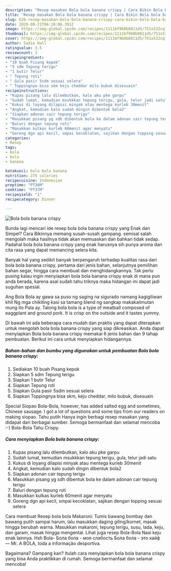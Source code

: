 ```yaml
---
description: "Resep masakan Bola bola banana crispy | Cara Bikin Bola bola banana crispy Yang Lezat"
title: "Resep masakan Bola bola banana crispy | Cara Bikin Bola bola banana crispy Yang Lezat"
slug: 626-resep-masakan-bola-bola-banana-crispy-cara-bikin-bola-bola-banana-crispy-yang-lezat
date: 2020-08-21T06:10:06.391Z
image: https://img-global.cpcdn.com/recipes/1111bf960b8811d5/751x532cq70/bola-bola-banana-crispy-foto-resep-utama.jpg
thumbnail: https://img-global.cpcdn.com/recipes/1111bf960b8811d5/751x532cq70/bola-bola-banana-crispy-foto-resep-utama.jpg
cover: https://img-global.cpcdn.com/recipes/1111bf960b8811d5/751x532cq70/bola-bola-banana-crispy-foto-resep-utama.jpg
author: Sadie Hall
ratingvalue: 3.5
reviewcount: 3
recipeingredient:
- "10 buah Pisang kepok"
- "5 sdm Tepung terigu"
- "1 butir Telur"
- " Tepung roti"
- " Gula pasir 5sdm sesuai selera"
- " Toppingnya bisa skm keju cheddar milo bubuk disesuain"
recipeinstructions:
- "Kupas pisang lalu dilembutkan, kalo aku pke garpu"
- "Sudah lumat, kemudian msukkkan tepung terigu, gula, telur jadi satu"
- "Kukus di loyang dilapisi minyak atau mentega kurleb 30menit"
- "Angkat, kemudian kalo sudah dingin dibentuk bola2"
- "Siapkan adonan cair tepung terigu"
- "Masukkan pisang yg sdh dibentuk bola ke dalam adonan cair tepung terigu"
- "Baluri dengan tepung roti"
- "Masukkan kulkas kurleb 60menit agar menyatu"
- "Goreng dgn api kecil, smpai kecoklatan, sajikan dengan topping sesuai selera"
categories:
- Resep
tags:
- bola
- bola
- banana

katakunci: bola bola banana 
nutrition: 275 calories
recipecuisine: Indonesian
preptime: "PT36M"
cooktime: "PT37M"
recipeyield: "1"
recipecategory: Dinner

---
```



![Bola bola banana crispy](https://img-global.cpcdn.com/recipes/1111bf960b8811d5/751x532cq70/bola-bola-banana-crispy-foto-resep-utama.jpg)

Bunda lagi mencari ide resep bola bola banana crispy yang Enak dan Simpel? Cara Bikinnya memang susah-susah gampang. semisal salah mengolah maka hasilnya tidak akan memuaskan dan bahkan tidak sedap. Padahal bola bola banana crispy yang enak harusnya sih punya aroma dan cita rasa yang dapat memancing selera kita.

Banyak hal yang sedikit banyak berpengaruh terhadap kualitas rasa dari bola bola banana crispy, pertama dari jenis bahan, selanjutnya pemilihan bahan segar, hingga cara membuat dan menghidangkannya. Tak perlu pusing kalau ingin menyiapkan bola bola banana crispy enak di mana pun anda berada, karena asal sudah tahu triknya maka hidangan ini dapat jadi suguhan spesial.

Ang Bola Bola ay gawa sa puso ng saging na sigurado namang kagigiliwan khit Ng mga chikiting kasi sa tamang blend ng sangkap makakalimutan mung ito Pala ay. Talong bola bola is a type of meatball composed of eaggplant and ground pork. It is crisp on the outside and it tastes yummy.


Di bawah ini ada beberapa cara mudah dan praktis yang dapat diterapkan untuk mengolah bola bola banana crispy yang siap dikreasikan. Anda dapat menyiapkan Bola bola banana crispy memakai 6 jenis bahan dan 9 tahap pembuatan. Berikut ini cara untuk menyiapkan hidangannya.

<!--inarticleads1-->

##### Bahan-bahan dan bumbu yang digunakan untuk pembuatan Bola bola banana crispy:

1. Sediakan 10 buah Pisang kepok
1. Siapkan 5 sdm Tepung terigu
1. Siapkan 1 butir Telur
1. Siapkan  Tepung roti
1. Siapkan  Gula pasir 5sdm sesuai selera
1. Siapkan  Toppingnya bisa skm, keju cheddar, milo bubuk, disesuain


Special Siopao Bola-Bola, however, has added salted egg and sometimes, Chinese sausage. I got a lot of questions and some tips from our readers on making siopao. Tahu putih Hanya ingin berbagi resep masakan yang didapat dari berbagai sumber. Semoga bermanfaat dan selamat mencoba :-) Bola-Bola Tahu Crispy. 

<!--inarticleads2-->

##### Cara menyiapkan Bola bola banana crispy:

1. Kupas pisang lalu dilembutkan, kalo aku pke garpu
1. Sudah lumat, kemudian msukkkan tepung terigu, gula, telur jadi satu
1. Kukus di loyang dilapisi minyak atau mentega kurleb 30menit
1. Angkat, kemudian kalo sudah dingin dibentuk bola2
1. Siapkan adonan cair tepung terigu
1. Masukkan pisang yg sdh dibentuk bola ke dalam adonan cair tepung terigu
1. Baluri dengan tepung roti
1. Masukkan kulkas kurleb 60menit agar menyatu
1. Goreng dgn api kecil, smpai kecoklatan, sajikan dengan topping sesuai selera


Cara membuat Resep bola bola Makaroni: Tumis bawang bombay dan bawang putih sampai harum, lalu masukkan daging giling/kornet, masak hingga berubah warna. Masukkan makaroni, tepung terigu, susu, lada, keju, dan garam, masak hingga mengental. Lihat juga resep Bola-Bola Nasi keju enak lainnya. Hsh Bola- Бола бола - моя слабость Бола бола - это кайф — Mr. A BOLA, toda a informação desportiva. 

Bagaimana? Gampang kan? Itulah cara menyiapkan bola bola banana crispy yang bisa Anda praktikkan di rumah. Semoga bermanfaat dan selamat mencoba!
